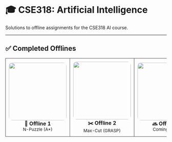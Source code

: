 # 🎓 CSE318: Artificial Intelligence

Solutions to offline assignments for the CSE318 AI course.

---

## ✅ Completed Offlines

<table>
  <tr>
    <td align="center" width="220px" style="padding:10px; border:1px solid #444; border-radius:12px;">
      <img src="https://th.bing.com/th/id/R.2337a0578977413fe6519bc699e90a0c?rik=mQAQZ0t97%2fDs4g&pid=ImgRaw&r=0&sres=1&sresct=1" width="180px" style="border-radius:10px;"><br>
      <b>🧩 Offline 1</b><br>
      <sub>N-Puzzle (A*)</sub>
    </td>
    <td align="center" width="220px" style="padding:10px; border:1px solid #444; border-radius:12px;">
      <img src="https://th.bing.com/th/id/OIP.ijhl72AIgkohYm7Q0UA4fQHaEY?w=293&h=180&c=7&r=0&o=5&pid=1.7" width="180px" style="border-radius:10px;"><br>
      <b>✂️ Offline 2</b><br>
      <sub>Max-Cut (GRASP)</sub>
    </td>
    <td align="center" width="220px" style="padding:10px; border:1px solid #444; border-radius:12px;">
      <img src="https://i.imgur.com/fn9WJHy.png" width="180px" style="border-radius:10px;"><br>
      <b>🔜 Offline 3</b><br>
      <sub>Coming Soon</sub>
    </td>
  </tr>
</table>
